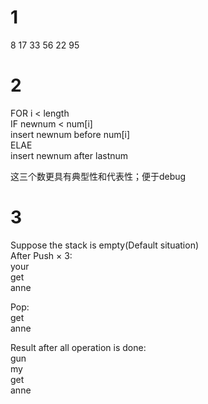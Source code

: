 # 1   
8 17 33 56 22 95    
# 2   
FOR i < length  
IF newnum < num[i]    
insert newnum before num[i]     
ELAE      
insert newnum after lastnum     


这三个数更具有典型性和代表性；便于debug      
# 3     

Suppose the stack is empty(Default situation)       
After Push × 3:       
your      
get     
anne      

Pop:    
get     
anne      
    
Result after all operation is done:       
gun       
my      
get     
anne      

